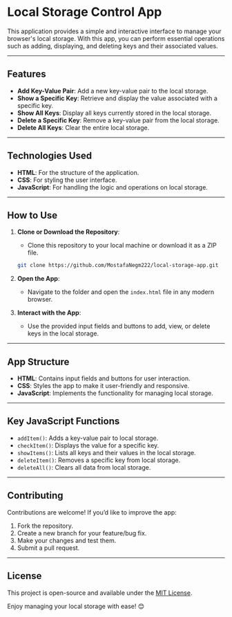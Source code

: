 # Local Storage Control App

This application provides a simple and interactive interface to manage your browser's local storage. With this app, you can perform essential operations such as adding, displaying, and deleting keys and their associated values.

---

## **Features**
- **Add Key-Value Pair**: Add a new key-value pair to the local storage.
- **Show a Specific Key**: Retrieve and display the value associated with a specific key.
- **Show All Keys**: Display all keys currently stored in the local storage.
- **Delete a Specific Key**: Remove a key-value pair from the local storage.
- **Delete All Keys**: Clear the entire local storage.

---

## **Technologies Used**
- **HTML**: For the structure of the application.
- **CSS**: For styling the user interface.
- **JavaScript**: For handling the logic and operations on local storage.

---

## **How to Use**
1. **Clone or Download the Repository**:
   - Clone this repository to your local machine or download it as a ZIP file.
   ```bash
   git clone https://github.com/MostafaNegm222/local-storage-app.git
   ```
2. **Open the App**:
   - Navigate to the folder and open the `index.html` file in any modern browser.

3. **Interact with the App**:
   - Use the provided input fields and buttons to add, view, or delete keys in the local storage.

---

## **App Structure**
- **HTML**: Contains input fields and buttons for user interaction.
- **CSS**: Styles the app to make it user-friendly and responsive.
- **JavaScript**: Implements the functionality for managing local storage.

---

## **Key JavaScript Functions**
- `addItem()`: Adds a key-value pair to local storage.
- `checkItem()`: Displays the value for a specific key.
- `showItems()`: Lists all keys and their values in the local storage.
- `deleteItem()`: Removes a specific key from local storage.
- `deleteAll()`: Clears all data from local storage.

---


## **Contributing**
Contributions are welcome! If you’d like to improve the app:
1. Fork the repository.
2. Create a new branch for your feature/bug fix.
3. Make your changes and test them.
4. Submit a pull request.

---

## **License**
This project is open-source and available under the [MIT License](LICENSE).  

Enjoy managing your local storage with ease! 😊
